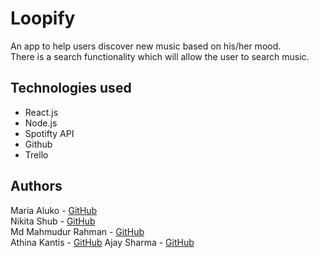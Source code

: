 # Loopify

An app to help users discover new music based on his/her mood. <br>
There is a search functionality which will allow the user to search music.

## Technologies used

- React.js
- Node.js
- Spotifty API
- Github
- Trello

## Authors

Maria Aluko - [GitHub](https://github.com/maria-aluko)  
Nikita Shub - [GitHub](https://github.com/nikitushu2)  
Md Mahmudur Rahman - [GitHub](https://github.com/mehedimrm22)  
Athina Kantis - [GitHub](https://github.com/athinakantis)
Ajay Sharma - [GitHub](https://github.com/Ajaysharmasgit)
